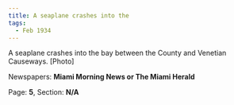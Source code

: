 ```yaml
---  
title: A seaplane crashes into the  
tags:  
  - Feb 1934  
---  
```

  
A seaplane crashes into the bay between the County and Venetian Causeways. [Photo]  
  
Newspapers: **Miami Morning News or The Miami Herald**  
  
Page: **5**, Section: **N/A** 
